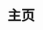 ---
home: true
layout: BlogHome
icon: /assets/svg/home.svg
title: 主页
heroImage: 
heroText: Neverland
heroFullScreen: true
tagline: 
projects:
  - icon: /assets/svg/film.svg
    name: 家庭影音
    desc: 4K电影、无损音乐
    link: https://nas.ilyl.life:8091/

  - icon: /assets/svg/docker.svg
    name: Docker
    desc: 私有仓库
    link: https://nas.ilyl.life:8094
  
  - icon: /assets/svg/bitwarden.svg
    name: 密码管理
    desc: 搭建中...
    link: #

  - icon: /assets/svg/toolbox.svg
    name: 在线工具
    desc: 搭建中...
    link: #

copyright: Copyright ©️ 2021-现在 ilyl.life 版权所有 支持IPv6
---